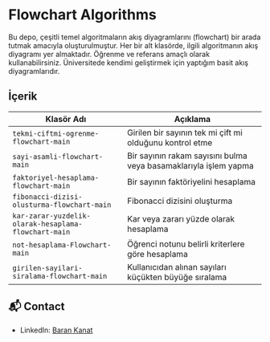 # Flowchart Algorithms

Bu depo, çeşitli temel algoritmaların akış diyagramlarını (flowchart) bir arada tutmak amacıyla oluşturulmuştur. Her bir alt klasörde, ilgili algoritmanın akış diyagramı yer almaktadır. Öğrenme ve referans amaçlı olarak kullanabilirsiniz. Üniversitede kendimi geliştirmek için yaptığım basit akış diyagramlarıdır.

## İçerik

| Klasör Adı                                          | Açıklama                                                      |
| ---------------------------------------------------- | ------------------------------------------------------------- |
| `tekmi-ciftmi-ogrenme-flowchart-main`                | Girilen bir sayının tek mi çift mi olduğunu kontrol etme      |
| `sayi-asamli-flowchart-main`                         | Bir sayının rakam sayısını bulma veya basamaklarıyla işlem yapma |
| `faktoriyel-hesaplama-flowchart-main`                | Bir sayının faktöriyelini hesaplama                           |
| `fibonacci-dizisi-olusturma-flowchart-main`          | Fibonacci dizisini oluşturma                                  |
| `kar-zarar-yuzdelik-olarak-hesaplama-flowchart-main` | Kar veya zararı yüzde olarak hesaplama                        |
| `not-hesaplama-Flowchart-main`                       | Öğrenci notunu belirli kriterlere göre hesaplama              |
| `girilen-sayilari-siralama-flowchart-main`           | Kullanıcıdan alınan sayıları küçükten büyüğe sıralama         |

## 📬 Contact
- LinkedIn: [Baran Kanat](https://www.linkedin.com/in/baran-kanat)
